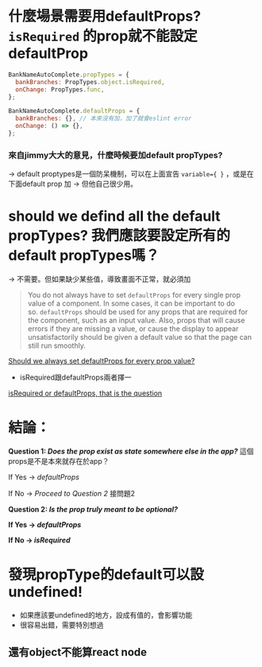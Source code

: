 # 什麼場景需要用defaultProps? `isRequired` 的prop就不能設定defaultProp


```js
BankNameAutoComplete.propTypes = {
  bankBranches: PropTypes.object.isRequired,
  onChange: PropTypes.func,
};

BankNameAutoComplete.defaultProps = {
  bankBranches: {}, // 本來沒有加，加了就會eslint error
  onChange: () => {},
};
```

### 來自jimmy大大的意見，什麼時候要加default propTypes?

→ default proptypes是一個防呆機制，可以在上面宣告 `variable={ }` ，或是在下面default prop 加
→ 但他自己很少用。



# should we defind all the default propTypes? 我們應該要設定所有的default propTypes嗎？

→ 不需要。但如果缺少某些值，導致畫面不正常，就必須加
> You do not always have to set `defaultProps` for every single prop value of a component.
In some cases, it can be important to do so. `defaultProps` should be used for any props that are required for the component, such as an input value. Also, props that will cause errors if they are missing a value, or cause the display to appear unsatisfactorily should be given a default value so that the page can still run smoothly.
> 

[Should we always set defaultProps for every prop value?](https://discuss.codecademy.com/t/should-we-always-set-defaultprops-for-every-prop-value/395448)

- isRequired跟defaultProps兩者擇一

[isRequired or defaultProps, that is the question](https://medium.com/@michaellambert_48646/isrequired-or-defaultprops-that-is-the-question-98b3b447eb0c)

# 結論：

**Question 1: *Does the prop exist as state somewhere else in the app?*** 這個props是不是本來就存在於app？

If Yes → *defaultProps*

If No → *Proceed to Question 2* 接問題2

**Question 2: *Is the prop truly meant to be optional?***

**If Yes → *defaultProps***

**If No → *isRequired***


# 發現propType的default可以設undefined!
- 如果應該要undefined的地方，設成有值的，會影響功能
- 很容易出錯，需要特別想過

## 還有object不能算react node

